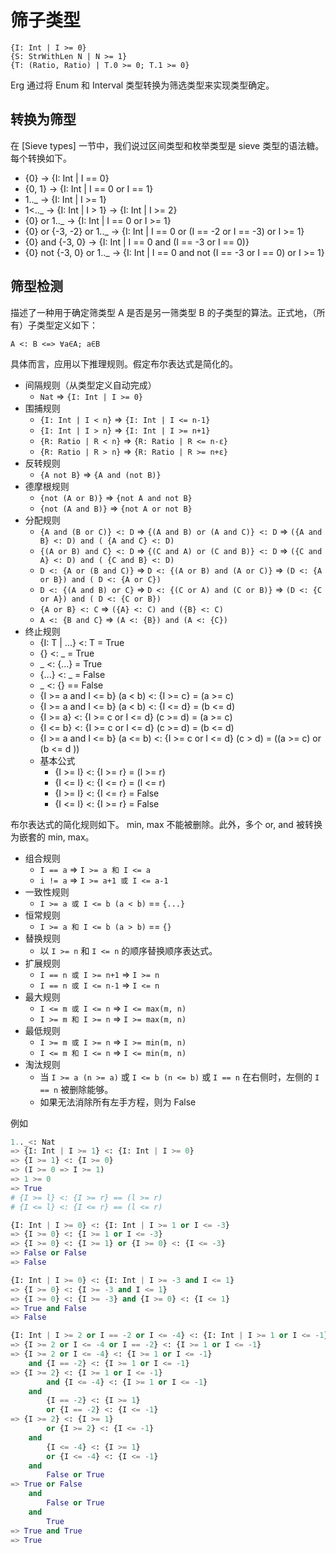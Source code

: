 # 筛子类型

``` erg
{I: Int | I >= 0}
{S: StrWithLen N | N >= 1}
{T: (Ratio, Ratio) | T.0 >= 0; T.1 >= 0}
```

Erg 通过将 Enum 和 Interval 类型转换为筛选类型来实现类型确定。

## 转换为筛型

在 [Sieve types] 一节中，我们说过区间类型和枚举类型是 sieve 类型的语法糖。每个转换如下。

* {0} -> {I: Int | I == 0}
* {0, 1} -> {I: Int | I == 0 or I == 1}
* 1.._ -> {I: Int | I >= 1}
* 1<.._ -> {I: Int | I > 1} -> {I: Int | I >= 2}
* {0} or 1.._ -> {I: Int | I == 0 or I >= 1}
* {0} or {-3, -2} or 1.._ -> {I: Int | I == 0 or (I == -2 or I == -3) or I >= 1}
* {0} and {-3, 0} -> {I: Int | I == 0 and (I == -3 or I == 0)}
* {0} not {-3, 0} or 1.._ -> {I: Int | I == 0 and not (I == -3 or I == 0) or I >= 1}

## 筛型检测

描述了一种用于确定筛类型 A 是否是另一筛类型 B 的子类型的算法。正式地，（所有）子类型定义如下：

```console
A <: B <=> ∀a∈A; a∈B
```

具体而言，应用以下推理规则。假定布尔表达式是简化的。

* 间隔规则（从类型定义自动完成）
  * `Nat` => `{I: Int | I >= 0}`
* 围捕规则
  * `{I: Int | I < n}` => `{I: Int | I <= n-1}`
  * `{I: Int | I > n}` => `{I: Int | I >= n+1}`
  * `{R: Ratio | R < n}` => `{R: Ratio | R <= n-ε}`
  * `{R: Ratio | R > n}` => `{R: Ratio | R >= n+ε}`
* 反转规则
  * `{A not B}` => `{A and (not B)}`
* 德摩根规则
  * `{not (A or B)}` => `{not A and not B}`
  * `{not (A and B)}` => `{not A or not B}`
* 分配规则
  * `{A and (B or C)} <: D` => `{(A and B) or (A and C)} <: D` => `({A and B} <: D) and ( {A and C} <: D)`
  * `{(A or B) and C} <: D` => `{(C and A) or (C and B)} <: D` => `({C and A} <: D) and ( {C and B} <: D)`
  * `D <: {A or (B and C)}` => `D <: {(A or B) and (A or C)}` => `(D <: {A or B}) and ( D <: {A or C})`
  * `D <: {(A and B) or C}` => `D <: {(C or A) and (C or B)}` => `(D <: {C or A}) and ( D <: {C or B})`
  * `{A or B} <: C` => `({A} <: C) and ({B} <: C)`
  * `A <: {B and C}` => `(A <: {B}) and (A <: {C})`
* 终止规则
  * {I: T | ...} <: T = True
  * {} <: _ = True
  * _ <: {...} = True
  * {...} <: _ = False
  * _ <: {} == False
  * {I >= a and I <= b} (a < b) <: {I >= c} = (a >= c)
  * {I >= a and I <= b} (a < b) <: {I <= d} = (b <= d)
  * {I >= a} <: {I >= c or I <= d} (c >= d) = (a >= c)
  * {I <= b} <: {I >= c or I <= d} (c >= d) = (b <= d)
  * {I >= a and I <= b} (a <= b) <: {I >= c or I <= d} (c > d) = ((a >= c) or (b <= d ))
  * 基本公式
    * {I >= l} <: {I >= r} = (l >= r)
    * {I <= l} <: {I <= r} = (l <= r)
    * {I >= l} <: {I <= r} = False
    * {I <= l} <: {I >= r} = False

布尔表达式的简化规则如下。 min, max 不能被删除。此外，多个 or, and 被转换为嵌套的 min, max。

* 组合规则
  * `I == a` => `I >= a 和 I <= a`
  * `i != a` => `I >= a+1 或 I <= a-1`
* 一致性规则
  * `I >= a 或 I <= b (a < b)` == `{...}`
* 恒常规则
  * `I >= a 和 I <= b (a > b)` == `{}`
* 替换规则
  * 以 `I >= n` 和 `I <= n` 的顺序替换顺序表达式。
* 扩展规则
  * `I == n 或 I >= n+1` => `I >= n`
  * `I == n 或 I <= n-1` => `I <= n`
* 最大规则
  * `I <= m 或 I <= n` => `I <= max(m, n)`
  * `I >= m 和 I >= n` => `I >= max(m, n)`
* 最低规则
  * `I >= m 或 I >= n` => `I >= min(m, n)`
  * `I <= m 和 I <= n` => `I <= min(m, n)`
* 淘汰规则
  * 当 `I >= a (n >= a)` 或 `I <= b (n <= b)` 或 `I == n` 在右侧时，左侧的 `I == n` 被删除能够。
  * 如果无法消除所有左手方程，则为 False

例如

```python
1.._<: Nat
=> {I: Int | I >= 1} <: {I: Int | I >= 0}
=> {I >= 1} <: {I >= 0}
=> (I >= 0 => I >= 1)
=> 1 >= 0
=> True
# {I >= l} <: {I >= r} == (l >= r)
# {I <= l} <: {I <= r} == (l <= r)
```

```python
{I: Int | I >= 0} <: {I: Int | I >= 1 or I <= -3}
=> {I >= 0} <: {I >= 1 or I <= -3}
=> {I >= 0} <: {I >= 1} or {I >= 0} <: {I <= -3}
=> False or False
=> False
```

```python
{I: Int | I >= 0} <: {I: Int | I >= -3 and I <= 1}
=> {I >= 0} <: {I >= -3 and I <= 1}
=> {I >= 0} <: {I >= -3} and {I >= 0} <: {I <= 1}
=> True and False
=> False
```

```python
{I: Int | I >= 2 or I == -2 or I <= -4} <: {I: Int | I >= 1 or I <= -1}
=> {I >= 2 or I <= -4 or I == -2} <: {I >= 1 or I <= -1}
=> {I >= 2 or I <= -4} <: {I >= 1 or I <= -1}
    and {I == -2} <: {I >= 1 or I <= -1}
=> {I >= 2} <: {I >= 1 or I <= -1}
        and {I <= -4} <: {I >= 1 or I <= -1}
    and
        {I == -2} <: {I >= 1}
        or {I == -2} <: {I <= -1}
=> {I >= 2} <: {I >= 1}
        or {I >= 2} <: {I <= -1}
    and
        {I <= -4} <: {I >= 1}
        or {I <= -4} <: {I <= -1}
    and
        False or True
=> True or False
    and
        False or True
    and
        True
=> True and True
=> True
```